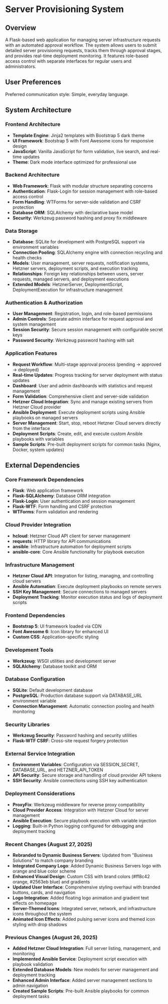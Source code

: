 # Server Provisioning System

## Overview

A Flask-based web application for managing server infrastructure requests with an automated approval workflow. The system allows users to submit detailed server provisioning requests, tracks them through approval stages, and provides real-time deployment monitoring. It features role-based access control with separate interfaces for regular users and administrators.

## User Preferences

Preferred communication style: Simple, everyday language.

## System Architecture

### Frontend Architecture
- **Template Engine**: Jinja2 templates with Bootstrap 5 dark theme
- **UI Framework**: Bootstrap 5 with Font Awesome icons for responsive design
- **JavaScript**: Vanilla JavaScript for form validation, live search, and real-time updates
- **Theme**: Dark mode interface optimized for professional use

### Backend Architecture
- **Web Framework**: Flask with modular structure separating concerns
- **Authentication**: Flask-Login for session management with role-based access control
- **Form Handling**: WTForms for server-side validation and CSRF protection
- **Database ORM**: SQLAlchemy with declarative base model
- **Security**: Werkzeug password hashing and proxy fix middleware

### Data Storage
- **Database**: SQLite for development with PostgreSQL support via environment variables
- **Connection Pooling**: SQLAlchemy engine with connection recycling and health checks
- **Models**: User management, server requests, notification systems, Hetzner servers, deployment scripts, and execution tracking
- **Relationships**: Foreign key relationships between users, server requests, managed servers, and deployment executions
- **Extended Models**: HetznerServer, DeploymentScript, DeploymentExecution for infrastructure management

### Authentication & Authorization
- **User Management**: Registration, login, and role-based permissions
- **Admin Controls**: Separate admin interface for request approval and system management
- **Session Security**: Secure session management with configurable secret keys
- **Password Security**: Werkzeug password hashing with salt

### Application Features
- **Request Workflow**: Multi-stage approval process (pending → approved → deployed)
- **Real-time Updates**: Progress tracking for server deployment with status updates
- **Dashboard**: User and admin dashboards with statistics and request management
- **Form Validation**: Comprehensive client and server-side validation
- **Hetzner Cloud Integration**: Sync and manage existing servers from Hetzner Cloud provider
- **Ansible Deployment**: Execute deployment scripts using Ansible playbooks on managed servers
- **Server Management**: Start, stop, reboot Hetzner Cloud servers directly from the interface
- **Deployment Scripts**: Create, edit, and execute custom Ansible playbooks with variables
- **Sample Scripts**: Pre-built deployment scripts for common tasks (Nginx, Docker, system updates)

## External Dependencies

### Core Framework Dependencies
- **Flask**: Web application framework
- **Flask-SQLAlchemy**: Database ORM integration
- **Flask-Login**: User authentication and session management
- **Flask-WTF**: Form handling and CSRF protection
- **WTForms**: Form validation and rendering

### Cloud Provider Integration
- **hcloud**: Hetzner Cloud API client for server management
- **requests**: HTTP library for API communications
- **ansible**: Infrastructure automation for deployment scripts
- **ansible-core**: Core Ansible functionality for playbook execution

### Infrastructure Management
- **Hetzner Cloud API**: Integration for listing, managing, and controlling cloud servers
- **Ansible Automation**: Execute deployment playbooks on remote servers
- **SSH Key Management**: Secure connections to managed servers
- **Deployment Tracking**: Monitor execution status and logs of deployment scripts

### Frontend Dependencies
- **Bootstrap 5**: UI framework loaded via CDN
- **Font Awesome 6**: Icon library for enhanced UI
- **Custom CSS**: Application-specific styling

### Development Tools
- **Werkzeug**: WSGI utilities and development server
- **SQLAlchemy**: Database toolkit and ORM

### Database Configuration
- **SQLite**: Default development database
- **PostgreSQL**: Production database support via DATABASE_URL environment variable
- **Connection Management**: Automatic connection pooling and health monitoring

### Security Libraries
- **Werkzeug Security**: Password hashing and security utilities
- **Flask-WTF CSRF**: Cross-site request forgery protection

### External Service Integration
- **Environment Variables**: Configuration via SESSION_SECRET, DATABASE_URL, and HETZNER_API_TOKEN
- **API Security**: Secure storage and handling of cloud provider API tokens
- **SSH Security**: Ansible connections using SSH key authentication

### Deployment Considerations
- **ProxyFix**: Werkzeug middleware for reverse proxy compatibility
- **Cloud Provider Access**: Integration with Hetzner Cloud for server management
- **Ansible Execution**: Secure playbook execution with variable injection
- **Logging**: Built-in Python logging configured for debugging and deployment tracking

### Recent Changes (August 27, 2025)
- **Rebranded to Dynamic Business Servers**: Updated from "Business Solutions" to match company branding
- **Integrated Company Logo**: Added Dynamic Business Servers logo with orange and blue color scheme
- **Enhanced Visual Design**: Custom CSS with brand colors (#ff8c42 orange, #2563eb blue) and gradients
- **Updated User Interface**: Comprehensive styling overhaul with branded buttons, cards, and navigation
- **Logo Integration**: Added floating logo animation and gradient text effects on homepage
- **Server-Themed Icons**: Integrated server, network, and infrastructure icons throughout the system
- **Animated Icon Effects**: Added pulsing server icons and themed icon styling with drop shadows

### Previous Changes (August 26, 2025)
- **Added Hetzner Cloud Integration**: Full server listing, management, and monitoring
- **Implemented Ansible Service**: Deployment script execution with playbook validation
- **Extended Database Models**: New models for server management and deployment tracking
- **Enhanced Admin Interface**: Added server management sections to admin navigation
- **Created Sample Scripts**: Pre-built Ansible playbooks for common deployment tasks
